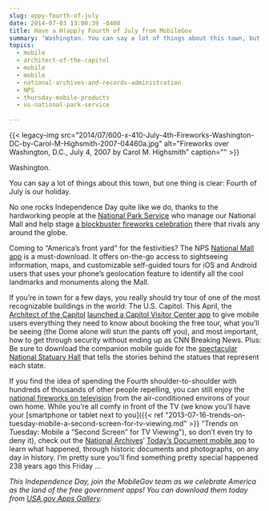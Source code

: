 ```yaml
---
slug: appy-fourth-of-july
date: 2014-07-03 13:00:39 -0400
title: Have a H(app)y Fourth of July from MobileGov
summary: 'Washington. You can say a lot of things about this town, but one thing is clear: Fourth of July is our holiday. No one rocks Independence Day quite like we do, thanks to the hardworking people at the National Park Service who manage our National Mall and help stage a blockbuster fireworks celebration.'
topics:
  - mobile
  - architect-of-the-capitol
  - mobile
  - mobile
  - national-archives-and-records-administration
  - NPS
  - thursday-mobile-products
  - us-national-park-service
 
---
```


{{< legacy-img src="2014/07/600-x-410-July-4th-Fireworks-Washington-DC-by-Carol-M-Highsmith-2007-04460a.jpg" alt="Fireworks over Washington, D.C., July 4, 2007 by Carol M. Highsmith" caption="" >}}

Washington.

You can say a lot of things about this town, but one thing is clear: Fourth of July is our holiday.

No one rocks Independence Day quite like we do, thanks to the hardworking people at the [National Park Service](http://www.nps.gov/index.htm) who manage our National Mall and help stage [a blockbuster fireworks celebration](http://www.nps.gov/foju/fireworks.htm) there that rivals any around the globe.

Coming to &#8220;America&#8217;s front yard&#8221; for the festivities? The NPS [National Mall app](http://www.nps.gov/nama/photosmultimedia/app-page.htm) is a must-download. It offers on-the-go access to sightseeing information, maps, and customizable self-guided tours for iOS and Android users that uses your phone&#8217;s geolocation feature to identify all the cool landmarks and monuments along the Mall.

If you&#8217;re in town for a few days, you really should try tour of one of the most recognizable buildings in the world: The U.S. Capitol. This April, the [Architect of the Capitol](http://www.visitthecapitol.gov/) [launched a Capitol Visitor Center app](https://itunes.apple.com/us/app/u.s.-capitol-visitor-guide/id796994687?mt=8) to give mobile users everything they need to know about booking the free tour, what you&#8217;ll be seeing (the Dome alone will stun the pants off you), and most important, how to get through security without ending up as CNN Breaking News. Plus: Be sure to download the companion mobile guide for the [spectacular National Statuary Hall](https://itunes.apple.com/us/app/guide-to-national-statuary/id740679439) that tells the stories behind the statues that represent each state.

If you find the idea of spending the Fourth shoulder-to-shoulder with hundreds of thousands of other people repelling, you can still enjoy the [national fireworks on television](http://www.pbs.org/a-capitol-fourth/home/) from the air-conditioned environs of your own home. While you&#8217;re all comfy in front of the TV (we know you&#8217;ll have your [smartphone or tablet next to you]({{< ref "2013-07-16-trends-on-tuesday-mobile-a-second-screen-for-tv-viewing.md" >}} "Trends on Tuesday: Mobile a “Second Screen” for TV Viewing"), so don&#8217;t even try to deny it), check out the [National Archives](http://www.archives.gov/)&#8216; [Today&#8217;s Document mobile app](http://www.archives.gov/social-media/todays-doc-app.html) to learn what happened, through historic documents and photographs, on any day in history. I&#8217;m pretty sure you&#8217;ll find something pretty special happened 238 years ago this Friday &#8230;

_This Independence Day, join the MobileGov team as we celebrate America as the land of the free government apps! You can download them today from [USA.gov Apps Gallery](http://apps.usa.gov/)._
